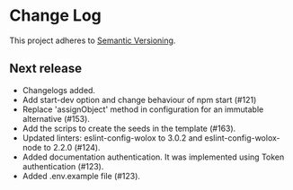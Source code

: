# Change Log

This project adheres to [Semantic Versioning](http://semver.org/).

## Next release

* Changelogs added.
* Add start-dev option and change behaviour of npm start (#121)
* Replace 'assignObject' method in configuration for an immutable alternative (#153).
* Add the scrips to create the seeds in the template (#163).
* Updated linters: eslint-config-wolox to 3.0.2 and eslint-config-wolox-node to 2.2.0 (#124).
* Added documentation authentication. It was implemented using Token authentication (#123).
* Added .env.example file (#123).
